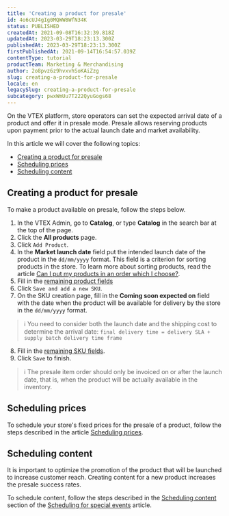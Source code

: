 ```yaml
---
title: 'Creating a product for presale'
id: 4o6cUJ4gIg0MQWW8WfN34K
status: PUBLISHED
createdAt: 2021-09-08T16:32:39.818Z
updatedAt: 2023-03-29T18:23:13.300Z
publishedAt: 2023-03-29T18:23:13.300Z
firstPublishedAt: 2021-09-14T16:54:57.039Z
contentType: tutorial
productTeam: Marketing & Merchandising
author: 2o8pvz6z9hvxvhSoKAiZzg
slug: creating-a-product-for-presale
locale: en
legacySlug: creating-a-product-for-presale
subcategory: pwxWmUu7T222QyuGogs68
---
```


On the VTEX platform, store operators can set the expected arrival date of a product and offer it in presale mode. Presale allows reserving products upon payment prior to the actual launch date and market availability.

In this article we will cover the following topics:

- [Creating a product for presale](#creating-a-product-for-presale)
- [Scheduling prices](#scheduling-prices)
- [Scheduling content](#scheduling-content)

## Creating a product for presale

To make a product available on presale, follow the steps below.

1. In the VTEX Admin, go to __Catalog__, or type __Catalog__ in the search bar at the top of the page.
2. Click the **All products** page.
3. Click  `Add Product`.
4. In the **Market launch date** field put the intended launch date of the product in the `dd/mm/yyyy` format. This field is a criterion for sorting products in the store. To learn more about sorting products, read the article [Can I put my products in an order which I choose?](https://help.vtex.com/en/tutorial/can-i-put-my-products-in-an-order-which-i-choose--qfWKX2ZekoEoayiyo0uuA).
5. Fill in the [remaining product fields](https://help.vtex.com/en/tutorial/product-registration-fields--4dYXWIK3zyS8IceKkQseke)
6. Click `Save and add a new SKU`.
7. On the SKU creation page, fill in the **Coming soon expected on** field with the date when the product will be available for delivery by the store in the `dd/mm/yyyy` format.
>ℹ️ You need to consider both the launch date and the shipping cost to determine the arrival date: `final delivery time = delivery SLA + supply batch delivery time frame`
8. Fill in the [remaining SKU fields](https://help.vtex.com/en/tutorial/sku-registration-fields--21DDItuEQc6mseiW8EakcY).
9. Click `Save` to finish.

>ℹ️ The presale item order should only be invoiced on or after the launch date, that is, when the product will be actually available in the inventory.

## Scheduling prices
To schedule your store's fixed prices for the presale of a product, follow the steps described in the article [Scheduling prices](https://help.vtex.com/en/tutorial/scheduling-prices--4vVha6TGzYkguWuMOqCcCk).  

## Scheduling content
It is important to optimize the promotion of the product that will be launched to increase customer reach. Creating content for a new product increases the presale success rates.

To schedule content, follow the steps described in the [Scheduling content](https://help.vtex.com/en/tutorial/scheduling-features-for-special-events--2nd50tPWdKK4waXRZLg0JI#scheduling-content) section of the [Scheduling for special events](https://help.vtex.com/en/tutorial/scheduling-features-for-special-events--2nd50tPWdKK4waXRZLg0JI) article.

